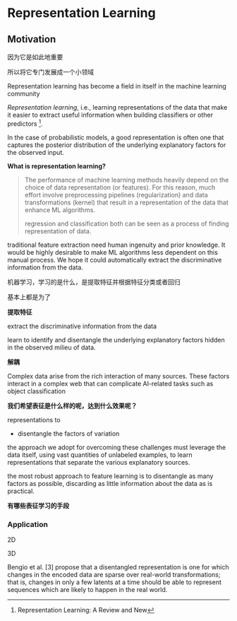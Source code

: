 # Representation Learning



## Motivation



因为它是如此地重要

所以将它专门发展成一个小领域 

Representation learning has become a field in itself in the machine learning community



*Representation learning*, i.e., learning representations of the data that make it easier to extract useful information when building classifiers or other predictors [^1].



In the case of probabilistic models, a good representation is often one that captures the posterior distribution of the underlying explanatory factors for the observed input.



**What is representation learning?**

> The performance of machine learning methods heavily depend on the choice of data representation (or features). For this reason, much effort involve preprocessing pipelines (regularization) and data transformations (kernel) that result in a representation of the data that enhance ML algorithms.
>
> regression and classification both can be seen as a process of finding representation of data.







traditional feature extraction need human ingenuity and prior knowledge. It would be highly desirable to make ML algorithms less dependent on this manual process. We hope it could automatically extract the discriminative information from the data.







机器学习，学习的是什么，是提取特征并根据特征分类或者回归

基本上都是为了



**提取特征**

extract the discriminative information from the data

learn to identify and disentangle the underlying explanatory factors hidden in the observed milieu of data.



**解耦**

Complex data arise from the rich interaction of many sources. These factors interact in a complex web that can complicate AI-related tasks such as object classification



**我们希望表征是什么样的呢，达到什么效果呢？**

representations to 

- disentangle the factors of variation



the approach we adopt for overcoming these challenges must leverage the data itself, using vast quantities of unlabeled examples, to learn representations that separate the various explanatory sources.



the most robust approach to feature learning is to disentangle as many factors as possible, discarding as little information about the data as is practical.



**有哪些表征学习的手段**



### Application

2D

3D



[^1]: Representation Learning: A Review and New





Bengio et al. [3] propose that a disentangled representation is one for which changes in the encoded data are sparse over real-world transformations; that is, changes in only a few latents at a time should be able to represent sequences which are likely to happen in the real world.